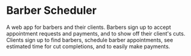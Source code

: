 # Barber Scheduler

A web app for barbers and their clients. Barbers sign up to accept appointment requests and payments, and to show off their client's cuts. Clients sign up to find barbers, schedule barber appointments, see estimated time for cut completions, and to easily make payments.
